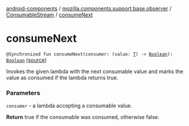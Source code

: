 [android-components](../../index.md) / [mozilla.components.support.base.observer](../index.md) / [ConsumableStream](index.md) / [consumeNext](./consume-next.md)

# consumeNext

`@Synchronized fun consumeNext(consumer: (value: `[`T`](index.md#T)`) -> `[`Boolean`](https://kotlinlang.org/api/latest/jvm/stdlib/kotlin/-boolean/index.html)`): `[`Boolean`](https://kotlinlang.org/api/latest/jvm/stdlib/kotlin/-boolean/index.html) [(source)](https://github.com/mozilla-mobile/android-components/blob/master/components/support/base/src/main/java/mozilla/components/support/base/observer/Consumable.kt#L83)

Invokes the given lambda with the next consumable value and marks the value
as consumed if the lambda returns true.

### Parameters

`consumer` - a lambda accepting a consumable value.

**Return**
true if the consumable was consumed, otherwise false.

